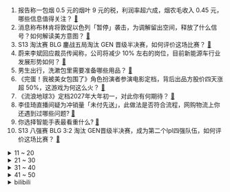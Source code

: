 1. 报告称一包烟 0.5 元的烟叶 9 元的税，利润率超六成，烟农毛收入 0.45 元，哪些信息值得关注？ [:link:](https://www.zhihu.com/question/628926775)
2. 消息称布林肯将敦促以色列「暂停」袭击，为调解留出空间，释放了什么信号？如何解读美方意图？ [:link:](https://www.zhihu.com/question/628971521)
3. S13 淘汰赛 BLG 鏖战五局淘汰 GEN 晋级半决赛，如何评价这场比赛？ [:link:](https://www.zhihu.com/question/628940399)
4. 蔚来李斌回应裁员传闻称，公司将减少 10% 左右的岗位，目前新能源车行业发展形势如何？ [:link:](https://www.zhihu.com/question/628949859)
5. 男生出行，洗漱包里需要准备哪些用品？ [:link:](https://www.zhihu.com/question/624812084)
6. 《完蛋！我被美女包围了》角色扮演者参演电影定档，背后出品方股价四天涨超 50%，这游戏为何这么火？ [:link:](https://www.zhihu.com/question/628920076)
7. 《流浪地球3》定档2027年大年初一，对此你有何期待？ [:link:](https://www.zhihu.com/question/628938846)
8. 李佳琦直播间疑为冲销量「未付先送」，此做法是否符合流程，网购物流上你还遇到过哪些问题? [:link:](https://www.zhihu.com/question/628933506)
9. 你选择智能手表最看重什么? [:link:](https://www.zhihu.com/question/626978579)
10. S13 八强赛 BLG 3:2 淘汰 GEN晋级半决赛，成为第二个lpl四强队伍，如何评价这场比赛？ [:link:](https://www.zhihu.com/question/628969326)
<details>
<summary>11 ~ 20</summary>

11. 蔚来汽车确认裁员10%，为何造成如此情况，其哪些业务最鸡肋？ [:link:](https://www.zhihu.com/question/628911202)
12. 有什么适合一个人的运动，最好是没有场地要求？ [:link:](https://www.zhihu.com/question/628492178)
13. 你有什么小时候不爱吃长大了却接受了的食物吗? [:link:](https://www.zhihu.com/question/624004548)
14. 你的家乡有什么特色的早餐美食吗？ [:link:](https://www.zhihu.com/question/628487730)
15. 如何看待中核集团「 核能充电宝 」上架购物平台？你是否想拥有它？ [:link:](https://www.zhihu.com/question/628633584)
16. 甄嬛被贬出宫的时候，同样是雪中送炭，为什么她没有爱上温实初而爱上了果郡王？ [:link:](https://www.zhihu.com/question/506885748)
17. 如何评价《原神》4.2 前瞻直播「罪人舞步旋」？ [:link:](https://www.zhihu.com/question/628966625)
18. 如何评价 The Beatles 发布最后一首单曲《Now And Then》? [:link:](https://www.zhihu.com/question/628814894)
19. “父母双学霸，生娃是学渣”的科学解释是什么？ [:link:](https://www.zhihu.com/question/628132436)
20. 工作三年发现做的工作不是自己想要的，转行还来得及吗？ [:link:](https://www.zhihu.com/question/622550101)
</details>
<details>
<summary>21 ~ 30</summary>

21. 23-24 赛季 NBA雄鹿 111:130 猛龙，雄鹿双核合计出手20次，如何评价这场比赛？ [:link:](https://www.zhihu.com/question/628760534)
22. 想到的第一句含有“秋”字的古诗词有哪些？ [:link:](https://www.zhihu.com/question/628939450)
23. 双十一规则越来越复杂，怎么买才不吃亏？ [:link:](https://www.zhihu.com/question/355086181)
24. 在职场中，余莺儿式同事更烦人还是浣碧式同事更烦人？ [:link:](https://www.zhihu.com/question/628421541)
25. S13 八强赛 GEN vs BLG，BLG 要怎样做，才有可能赢呢？ [:link:](https://www.zhihu.com/question/628482452)
26. “灰电平衡”这种说法是怎么被流传出来的？ [:link:](https://www.zhihu.com/question/628806176)
27. 可以一稿多投然后哪边中了把其余的撤稿吗? [:link:](https://www.zhihu.com/question/628367427)
28. 如果进入往事乐土的不是芽衣而是其他律者将会发生什么，爱莉希雅还会那么关注她吗？侵蚀战会不会有其他分支？ [:link:](https://www.zhihu.com/question/549123777)
29. 不少人愈发讨厌影视剧中的「降智」行为，这是一种「厌蠢」心态吗？影视剧为何要这样设计？ [:link:](https://www.zhihu.com/question/628786967)
30. 《甄嬛传》中有哪些让人细思泪目的细节？ [:link:](https://www.zhihu.com/question/628371993)
</details>
<details>
<summary>31 ~ 40</summary>

31. 如果 Dota 里的裂魂人出现在 LOL 里，最适合打什么位置，强度又如何? [:link:](https://www.zhihu.com/question/627694489)
32. 如果你重返高三，你会努力吗? [:link:](https://www.zhihu.com/question/628699132)
33. 动漫里有哪一些虽然并不是亲属，但却酷似亲属的角色? [:link:](https://www.zhihu.com/question/628886226)
34. 教育部回应中小学生「课间 10 分钟被约束」问题，要确保学生课间正常活动，对学生发展有何积极影响？ [:link:](https://www.zhihu.com/question/628953576)
35. 假如让你用一个词总结今年的 city work，你会如何形容？为什么？ [:link:](https://www.zhihu.com/question/625825078)
36. 香港房价暴跌回 7 年前，背后原因有哪些？给内地房价敲响了怎样的警钟？内地房价会如何变化？ [:link:](https://www.zhihu.com/question/628840279)
37. 为什么猫咪天性就怕水？ [:link:](https://www.zhihu.com/question/620095983)
38. 研究人员称中国仍存在巨大的城乡差距以及不同城市形态的失衡，要构建「城乡融合新形态」，如何看待这一观点？ [:link:](https://www.zhihu.com/question/628785924)
39. 2023 年 10 月全国平均气温为 1961 年以来同期最高，原因是什么？今冬会是暖冬吗？ [:link:](https://www.zhihu.com/question/628933349)
40. 如何看待工信部印发《人形机器人创新发展指导意见》？ [:link:](https://www.zhihu.com/question/628812965)
</details>
<details>
<summary>41 ~ 50</summary>

41. 微软Microsoft 365 Copilot上线，30美元/月，如何评价该产品？对微软业务有何意义？ [:link:](https://www.zhihu.com/question/628841476)
42. 怎样刹车能稳到乘坐人无感？ [:link:](https://www.zhihu.com/question/628768743)
43. 媒体评「全网最低价」，「带货不能带偏，促销不能忽悠」，如何看待直播最低价行为？直播行业还存在哪些问题？ [:link:](https://www.zhihu.com/question/628909991)
44. 联合国大会连续第 31 次通过决议敦促美国终止对古巴封锁，美国、以色列反对，乌克兰弃权，如何看待此事？ [:link:](https://www.zhihu.com/question/628910878)
45. 酱香拿铁助攻，瑞幸咖啡三季度收入增长 84.9%，营业利润 9.6 亿元，如何评价这一业绩？ [:link:](https://www.zhihu.com/question/628910887)
46. 如何评价《崩坏：星穹铁道》1.5版本前瞻特别节目：迷离幻夜谈？ [:link:](https://www.zhihu.com/question/628958616)
47. 秋天哪些旅行风景或人给你留下深刻印象，流连忘返? [:link:](https://www.zhihu.com/question/622730963)
48. 为什么肚子容易长脂肪，减下来困难？ [:link:](https://www.zhihu.com/question/628427709)
49. GEN 不敌 BLG 止步 S13 八强，他们输在哪？ [:link:](https://www.zhihu.com/question/628971595)
50. 像马拉松这样的体育项目有什么意义？ [:link:](https://www.zhihu.com/question/293430369)
</details><details>
<summary>bilibili</summary>

</details>